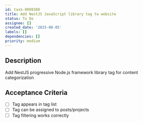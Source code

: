 ```yaml
---
id: task-0000308
title: Add NestJS JavaScript library tag to website
status: To Do
assignee: []
created_date: '2025-08-05'
labels: []
dependencies: []
priority: medium
---
```


## Description

Add NestJS progressive Node.js framework library tag for content categorization

## Acceptance Criteria

- [ ] Tag appears in tag list
- [ ] Tag can be assigned to posts/projects
- [ ] Tag filtering works correctly

